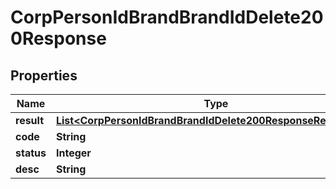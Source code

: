 

# CorpPersonIdBrandBrandIdDelete200Response


## Properties

| Name | Type | Description | Notes |
|------------ | ------------- | ------------- | -------------|
|**result** | [**List&lt;CorpPersonIdBrandBrandIdDelete200ResponseResultInner&gt;**](CorpPersonIdBrandBrandIdDelete200ResponseResultInner.md) |  |  [optional] |
|**code** | **String** |  |  [optional] |
|**status** | **Integer** |  |  [optional] |
|**desc** | **String** |  |  [optional] |



